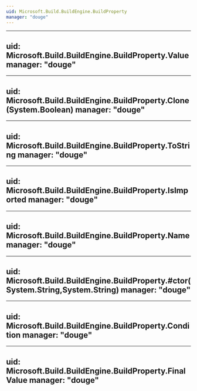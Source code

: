 ```yaml
---
uid: Microsoft.Build.BuildEngine.BuildProperty
manager: "douge"
---
```


---
uid: Microsoft.Build.BuildEngine.BuildProperty.Value
manager: "douge"
---

---
uid: Microsoft.Build.BuildEngine.BuildProperty.Clone(System.Boolean)
manager: "douge"
---

---
uid: Microsoft.Build.BuildEngine.BuildProperty.ToString
manager: "douge"
---

---
uid: Microsoft.Build.BuildEngine.BuildProperty.IsImported
manager: "douge"
---

---
uid: Microsoft.Build.BuildEngine.BuildProperty.Name
manager: "douge"
---

---
uid: Microsoft.Build.BuildEngine.BuildProperty.#ctor(System.String,System.String)
manager: "douge"
---

---
uid: Microsoft.Build.BuildEngine.BuildProperty.Condition
manager: "douge"
---

---
uid: Microsoft.Build.BuildEngine.BuildProperty.FinalValue
manager: "douge"
---
